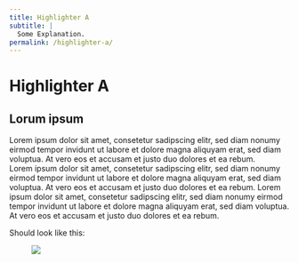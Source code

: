 ```yaml
---
title: Highlighter A
subtitle: |
  Some Explanation.
permalink: /highlighter-a/
---
```

# Highlighter A

<div class="highlighter two-columns">

## Lorum ipsum

Lorem ipsum dolor sit amet, consetetur sadipscing elitr, sed diam nonumy eirmod tempor invidunt ut labore et dolore magna aliquyam erat, sed diam voluptua. At vero eos et accusam et justo duo dolores et ea rebum.
<br>
Lorem ipsum dolor sit amet, consetetur sadipscing elitr, sed diam nonumy eirmod tempor invidunt ut labore et dolore magna aliquyam erat, sed diam voluptua. At vero eos et accusam et justo duo dolores et ea rebum. Lorem ipsum dolor sit amet, consetetur sadipscing elitr, sed diam nonumy eirmod tempor invidunt ut labore et dolore magna aliquyam erat, sed diam voluptua. At vero eos et accusam et justo duo dolores et ea rebum.
</div>

Should look like this:

<figure class="image">
  <img src="{{baseurl}}/assets/templates/highlighter-a.png">
</figure>
